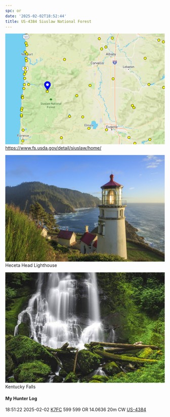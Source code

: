 ```yaml
---
spc: or
date: '2025-02-02T18:52:44'
title: US-4384 Siuslaw National Forest
---
```


![pasted_image.png](/static/pasted_image_0140.png)
https://www.fs.usda.gov/detail/siuslaw/home/

![pasted_image001.png](/static/pasted_image001_0120.png)
Heceta Head Lighthouse


![pasted_image002.png](/static/pasted_image002_0016.png)
Kentucky Falls

#### My Hunter Log
18:51:22    2025-02-02    [K7FC](https://qrz.com/db/K7FC)    599    599    OR    14.0636    20m    CW    [US-4384](https://pota.app/#/park/US-4384)